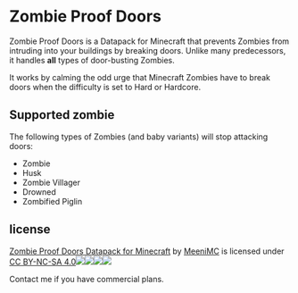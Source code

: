 Zombie Proof Doors
==================

Zombie Proof Doors is a Datapack for Minecraft that prevents Zombies from intruding
into your buildings by breaking doors. Unlike many predecessors, it handles **all**
types of door-busting Zombies.

It works by calming the odd urge that Minecraft Zombies have to break doors when
the difficulty is set to Hard or Hardcore.

Supported zombie
----------------

The following types of Zombies (and baby variants) will stop attacking doors:

* Zombie
* Husk
* Zombie Villager
* Drowned
* Zombified Piglin

license
-------

[Zombie Proof Doors Datapack for Minecraft][] by [MeeniMC][] is
licensed under [CC BY-NC-SA 4.0![][1]![][2]![][3]![][4]][5]

Contact me if you have commercial plans.

  [Zombie Proof Doors Datapack for Minecraft]: https://github.com/Meeni-mc/zombieProofDoors
  [MeeniMC]: https://github.com/Meeni-mc
  [1]: https://mirrors.creativecommons.org/presskit/icons/cc.svg?ref=chooser-v1
  [2]: https://mirrors.creativecommons.org/presskit/icons/by.svg?ref=chooser-v1
  [3]: https://mirrors.creativecommons.org/presskit/icons/nc.svg?ref=chooser-v1
  [4]: https://mirrors.creativecommons.org/presskit/icons/sa.svg?ref=chooser-v1
  [5]: https://creativecommons.org/licenses/by-nc-sa/4.0
